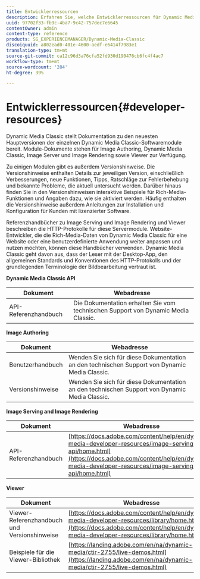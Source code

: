```yaml
---
title: Entwicklerressourcen
description: Erfahren Sie, welche Entwicklerressourcen für Dynamic Media verfügbar sind.
uuid: 97702f33-fb9c-4ba7-9c42-757dec7e6645
contentOwner: admin
content-type: reference
products: SG_EXPERIENCEMANAGER/Dynamic-Media-Classic
discoiquuid: a802ead0-401e-4600-aedf-e6414f7983e1
translation-type: tm+mt
source-git-commit: ca12c96d3a76cfa52fd930d190476cb6fc4f4ac7
workflow-type: tm+mt
source-wordcount: '284'
ht-degree: 39%

---
```



# Entwicklerressourcen{#developer-resources}

Dynamic Media Classic stellt Dokumentation zu den neuesten Hauptversionen der einzelnen Dynamic Media Classic-Softwaremodule bereit. Module-Dokumente stehen für Image Authoring, Dynamic Media Classic, Image Server und Image Rendering sowie Viewer zur Verfügung.

Zu einigen Modulen gibt es außerdem Versionshinweise. Die Versionshinweise enthalten Details zur jeweiligen Version, einschließlich Verbesserungen, neue Funktionen, Tipps, Ratschläge zur Fehlerbehebung und bekannte Probleme, die aktuell untersucht werden. Darüber hinaus finden Sie in den Versionshinweisen interaktive Beispiele für Rich-Media-Funktionen und Angaben dazu, wie sie aktiviert werden. Häufig enthalten die Versionshinweise außerdem Anleitungen zur Installation und Konfiguration für Kunden mit lizenzierter Software.

Referenzhandbücher zu Image Serving und Image Rendering und Viewer beschreiben die HTTP-Protokolle für diese Servermodule. Website-Entwickler, die die Rich-Media-Daten von Dynamic Media Classic für eine Website oder eine benutzerdefinierte Anwendung weiter anpassen und nutzen möchten, können diese Handbücher verwenden. Dynamic Media Classic geht davon aus, dass der Leser mit der Desktop-App, den allgemeinen Standards und Konventionen des HTTP-Protokolls und der grundlegenden Terminologie der Bildbearbeitung vertraut ist.


**Dynamic Media Classic API**

| Dokument | Webadresse |
|--- |--- |
| API-Referenzhandbuch | Die Dokumentation erhalten Sie vom technischen Support von Dynamic Media Classic. |

**Image Authoring**

| Dokument | Webadresse |
|--- |--- |
| Benutzerhandbuch | Wenden Sie sich für diese Dokumentation an den technischen Support von Dynamic Media Classic. |
| Versionshinweise | Wenden Sie sich für diese Dokumentation an den technischen Support von Dynamic Media Classic. |

**Image Serving and Image Rendering**

| Dokument | Webadresse |
|--- |--- |
| API-Referenzhandbuch | [https://docs.adobe.com/content/help/en/dynamic-media-developer-resources/image-serving-api/home.html](https://docs.adobe.com/content/help/en/dynamic-media-developer-resources/image-serving-api/home.html) |

**Viewer**

| Dokument | Webadresse |
|--- |--- |
| Viewer-Referenzhandbuch und Versionshinweise | [https://docs.adobe.com/content/help/en/dynamic-media-developer-resources/library/home.html](https://docs.adobe.com/content/help/en/dynamic-media-developer-resources/library/home.html) |
| Beispiele für die Viewer-Bibliothek | [https://landing.adobe.com/en/na/dynamic-media/ctir-2755/live-demos.html](https://landing.adobe.com/en/na/dynamic-media/ctir-2755/live-demos.html) |


<!-- 

**Web-to-Print**

|Document|Web address|
|--- |--- |
|Reference Guide|[https://www.adobe.com/go/learn_s7_webtoprint_en](https://www.adobe.com/go/learn_s7_webtoprint_en)| 

-->
